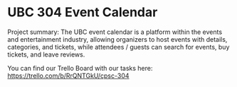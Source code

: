 # UBC 304 Event Calendar

Project summary:
The UBC event calendar is a platform within the events and entertainment industry, allowing organizers to host events with details, categories, and tickets, while attendees / guests can search for events, buy tickets, and leave reviews.

You can find our Trello Board with our tasks here: https://trello.com/b/RrQNTGkU/cpsc-304
